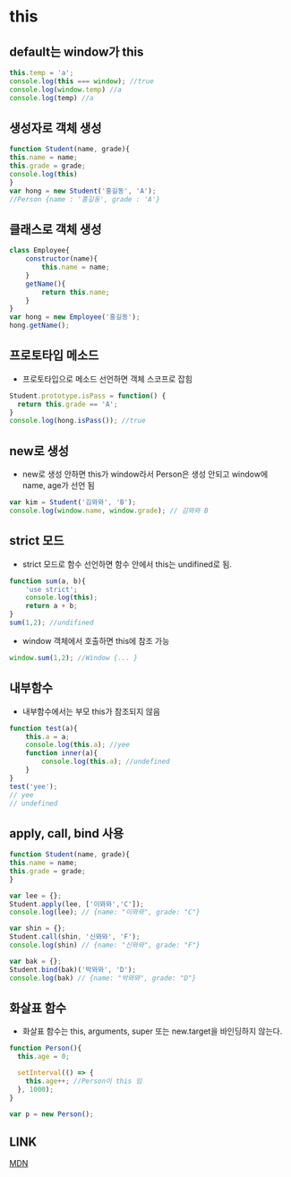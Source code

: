 # this

## default는 window가 this

```js
this.temp = 'a';
console.log(this === window); //true
console.log(window.temp) //a
console.log(temp) //a
```

## 생성자로 객체 생성

```js
function Student(name, grade){
this.name = name;
this.grade = grade;
console.log(this)
}
var hong = new Student('홍길동', 'A');
//Person {name : '홍길동', grade : 'A'}
```

## 클래스로 객체 생성

```js
class Employee{
    constructor(name){
        this.name = name;
    }
    getName(){
        return this.name;
    }
}
var hong = new Employee('홍길동');
hong.getName();
```

## 프로토타입 메소드

- 프로토타입으로 메소드 선언하면 객체 스코프로 잡힘

```js
Student.prototype.isPass = function() {
  return this.grade == 'A';
}
console.log(hong.isPass()); //true
```

## new로 생성

- new로 생성 안하면 this가 window라서 Person은 생성 안되고 window에 name, age가 선언 됨
  
```js
var kim = Student('김뫄뫄', 'B');
console.log(window.name, window.grade); // 김뫄뫄 B
```

## strict 모드

- strict 모드로 함수 선언하면 함수 안에서 this는 undifined로 됨.

```js
function sum(a, b){
    'use strict';
    console.log(this);
    return a + b;
}
sum(1,2); //undifined
```

- window 객체에서 호출하면 this에 참조 가능

```js
window.sum(1,2); //Window {... }
```

## 내부함수

- 내부함수에서는 부모 this가 참조되지 않음

```js
function test(a){
    this.a = a;
    console.log(this.a); //yee
    function inner(a){
        console.log(this.a); //undefined
    }
}
test('yee');
// yee
// undefined
```

## apply, call, bind 사용

```js
function Student(name, grade){
this.name = name;
this.grade = grade;
}

var lee = {};
Student.apply(lee, ['이뫄뫄','C']);
console.log(lee); // {name: "이뫄뫄", grade: "C"}

var shin = {};
Student.call(shin, '신뫄뫄', 'F');
console.log(shin) // {name: "신뫄뫄", grade: "F"}

var bak = {};
Student.bind(bak)('박뫄뫄', 'D');
console.log(bak) // {name: "박뫄뫄", grade: "D"}
```

## 화살표 함수

- 화살표 함수는 this, arguments, super 또는 new.target을 바인딩하지 않는다.

``` js
function Person(){
  this.age = 0;

  setInterval(() => {
    this.age++; //Person이 this 임
  }, 1000);
}

var p = new Person();
```

## LINK

[MDN](https://developer.mozilla.org/en-US/docs/Web/JavaScript/Reference/Operators/this)
